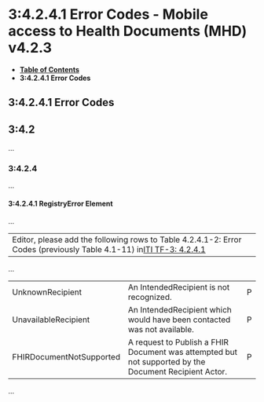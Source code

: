 # 3:4.2.4.1 Error Codes - Mobile access to Health Documents (MHD) v4.2.3

* [**Table of Contents**](toc.md)
* **3:4.2.4.1 Error Codes**

## 3:4.2.4.1 Error Codes

## 3:4.2

…

### 3:4.2.4

…

#### 3:4.2.4.1 RegistryError Element

…

| |
| :--- |
| Editor, please add the following rows to Table 4.2.4.1-2: Error Codes (previously Table 4.1-11) in[ITI TF-3: 4.2.4.1](https://profiles.ihe.net/ITI/TF/Volume3/ch-4.2.html#4.2.4.1) |

…

| | | |
| :--- | :--- | :--- |
| UnknownRecipient | An IntendedRecipient is not recognized. | P |
| UnavailableRecipient | An IntendedRecipient which would have been contacted was not available. | P |
| FHIRDocumentNotSupported | A request to Publish a FHIR Document was attempted but not supported by the Document Recipient Actor. | P |

…

